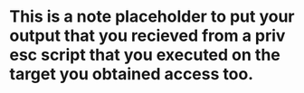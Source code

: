 # This is a note placeholder to put your output that you recieved from a priv esc script that you executed on the target you obtained access too. 